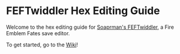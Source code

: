 # FEFTwiddler Hex Editing Guide

Welcome to the hex editing guide for [Soaprman's FEFTwiddler](https://gbatemp.net/threads/feftwiddler-fire-emblem-fates-save-editor.422439/), a Fire Emblem Fates save editor. 

To get started, go to the [Wiki](https://github.com/KaoruMatsubara/FEFTwiddlerHexEditing/wiki)!
